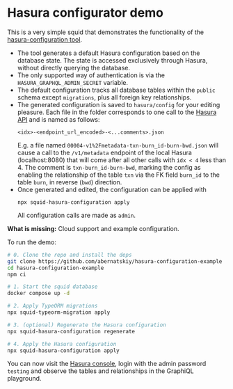 # Hasura configurator demo

This is a very simple squid that demonstrates the functionality of the [hasura-configuration tool](https://github.com/abernatskiy/hasura-configuration).

* The tool generates a default Hasura configuration based on the database state. The state is accessed exclusively through Hasura, without directly querying the database.
* The only supported way of authentication is via the `HASURA_GRAPHQL_ADMIN_SECRET` variable.
* The default configuration tracks all database tables within the `public` schema except `migrations`, plus all foreign key relationships.
* The generated configuration is saved to `hasura/config` for your editing pleasure. Each file in the folder corresponds to one call to the [Hasura API](https://hasura.io/docs/latest/api-reference/overview/) and is named as follows:
  ```
  <idx>-<endpoint_url_encoded>-<...comments>.json
  ```
  E.g. a file named `00004-v1%2Fmetadata-txn-burn_id-burn-bwd.json` will cause a call to the `/v1/metadata` endpoint of the local Hasura (localhost:8080) that will come after all other calls with `idx < 4` less than 4. The comment is `txn-burn_id-burn-bwd`, marking the config as enabling the relationship of the table `txn` via the FK field `burn_id` to the table `burn`, in reverse (`bwd`) direction.
* Once generated and edited, the configuration can be applied with
  ```
  npx squid-hasura-configuration apply
  ```
  All configuration calls are made as `admin`.

**What is missing:** Cloud support and example configuration.

To run the demo:

```bash
# 0. Clone the repo and install the deps
git clone https://github.com/abernatskiy/hasura-configuration-example
cd hasura-configuration-example
npm ci

# 1. Start the squid database
docker compose up -d

# 2. Apply TypeORM migrations
npx squid-typeorm-migration apply

# 3. (optional) Regenerate the Hasura configuration
npx squid-hasura-configuration regenerate

# 4. Apply the Hasura configuration
npx squid-hasura-configuration apply
```
You can now visit the [Hasura console](http://localhost:8080/console), login with the admin password `testing` and observe the tables and relationships in the GraphiQL playground.

